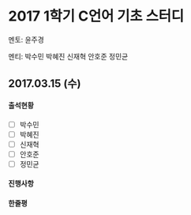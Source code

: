 # 2**017 1학기 C언어 기초 스터디**

멘토:  윤주경

멘티: 박수민 박혜진 신재혁 안호준 정민균

## 2017.03.15 \(수\)

#### 출석현황

* [ ] 박수민
* [ ] 박혜진
* [ ] 신재혁
* [ ] 안호준
* [ ] 정민균

#### 

#### 진행사항





#### 한줄평




